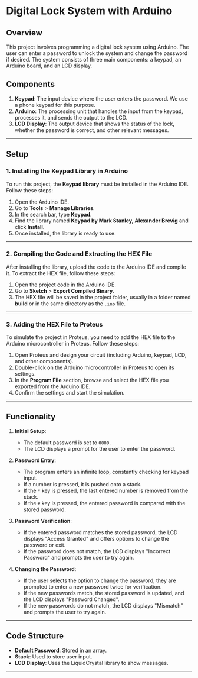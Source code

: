 # Digital Lock System with Arduino

## Overview
This project involves programming a digital lock system using Arduino. The user can enter a password to unlock the system and change the password if desired. The system consists of three main components: a keypad, an Arduino board, and an LCD display.

## Components
1. **Keypad**: The input device where the user enters the password. We use a phone keypad for this purpose.
2. **Arduino**: The processing unit that handles the input from the keypad, processes it, and sends the output to the LCD.
3. **LCD Display**: The output device that shows the status of the lock, whether the password is correct, and other relevant messages.

---

## Setup

### 1. **Installing the Keypad Library in Arduino**
To run this project, the **Keypad library** must be installed in the Arduino IDE. Follow these steps:

1. Open the Arduino IDE.
2. Go to **Tools** > **Manage Libraries**.
3. In the search bar, type **Keypad**.
4. Find the library named **Keypad by Mark Stanley, Alexander Brevig** and click **Install**.
5. Once installed, the library is ready to use.

---

### 2. **Compiling the Code and Extracting the HEX File**
After installing the library, upload the code to the Arduino IDE and compile it. To extract the HEX file, follow these steps:

1. Open the project code in the Arduino IDE.
2. Go to **Sketch** > **Export Compiled Binary**.
3. The HEX file will be saved in the project folder, usually in a folder named **build** or in the same directory as the `.ino` file.

---

### 3. **Adding the HEX File to Proteus**
To simulate the project in Proteus, you need to add the HEX file to the Arduino microcontroller in Proteus. Follow these steps:

1. Open Proteus and design your circuit (including Arduino, keypad, LCD, and other components).
2. Double-click on the Arduino microcontroller in Proteus to open its settings.
3. In the **Program File** section, browse and select the HEX file you exported from the Arduino IDE.
4. Confirm the settings and start the simulation.

---

## Functionality

1. **Initial Setup**:
   - The default password is set to `0000`.
   - The LCD displays a prompt for the user to enter the password.

2. **Password Entry**:
   - The program enters an infinite loop, constantly checking for keypad input.
   - If a number is pressed, it is pushed onto a stack.
   - If the `*` key is pressed, the last entered number is removed from the stack.
   - If the `#` key is pressed, the entered password is compared with the stored password.

3. **Password Verification**:
   - If the entered password matches the stored password, the LCD displays "Access Granted" and offers options to change the password or exit.
   - If the password does not match, the LCD displays "Incorrect Password" and prompts the user to try again.

4. **Changing the Password**:
   - If the user selects the option to change the password, they are prompted to enter a new password twice for verification.
   - If the new passwords match, the stored password is updated, and the LCD displays "Password Changed".
   - If the new passwords do not match, the LCD displays "Mismatch" and prompts the user to try again.

---

## Code Structure

- **Default Password**: Stored in an array.
- **Stack**: Used to store user input.
- **LCD Display**: Uses the LiquidCrystal library to show messages.

---
